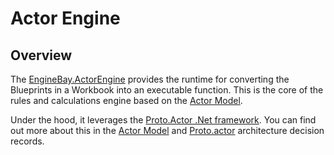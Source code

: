 # Actor Engine

## Overview

The [EngineBay.ActorEngine](https://github.com/engine-bay/actor-engine) provides the runtime for converting the Blueprints in a Workbook into an executable function. This is the core of the rules and calculations engine based on the [Actor Model](https://proto.actor/).

Under the hood, it leverages the [Proto.Actor .Net framework](https://github.com/asynkron/protoactor-dotnet). You can find out more about this in the [Actor Model](../../about/architecture-decision-records/actor-model.md) and [Proto.actor](../../about/architecture-decision-records/proto-actor.md) architecture decision records.
